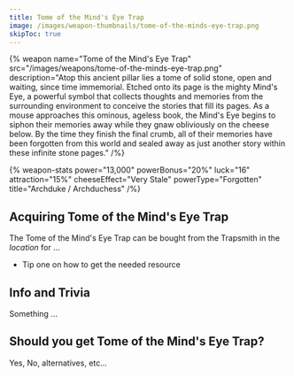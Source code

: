 ```yaml
---
title: Tome of the Mind's Eye Trap
image: /images/weapon-thumbnails/tome-of-the-minds-eye-trap.png
skipToc: true
---
```


{% weapon
 name="Tome of the Mind's Eye Trap"
 src="/images/weapons/tome-of-the-minds-eye-trap.png"
 description="Atop this ancient pillar lies a tome of solid stone, open and waiting, since time immemorial. Etched onto its page is the mighty Mind's Eye, a powerful symbol that collects thoughts and memories from the surrounding environment to conceive the stories that fill its pages. As a mouse approaches this ominous, ageless book, the Mind's Eye begins to siphon their memories away while they gnaw obliviously on the cheese below. By the time they finish the final crumb, all of their memories have been forgotten from this world and sealed away as just another story within these infinite stone pages."
/%}

{% weapon-stats
 power="13,000"
 powerBonus="20%"
 luck="16"
 attraction="15%"
 cheeseEffect="Very Stale"
 powerType="Forgotten"
 title="Archduke / Archduchess"
/%}

## Acquiring Tome of the Mind's Eye Trap

The Tome of the Mind's Eye Trap can be bought from the Trapsmith in the *location* for ...

- Tip one on how to get the needed resource

## Info and Trivia

Something ...

## Should you get Tome of the Mind's Eye Trap?

Yes, No, alternatives, etc...
